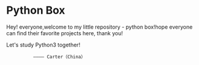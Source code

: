 # Python Box
Hey! everyone,welcome to my little repository - python box!hope everyone can find their favorite projects here, thank you!

Let's study Python3 together!

              ———— Carter（China）
